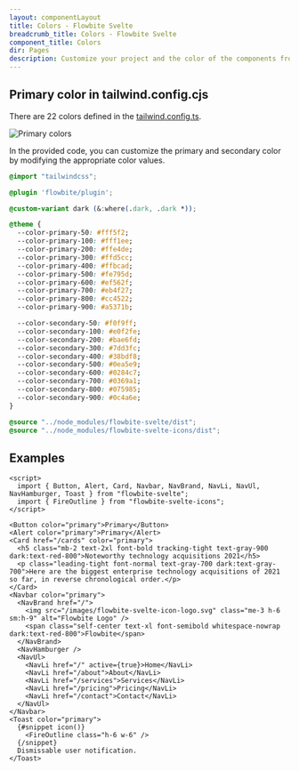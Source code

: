 ```yaml
---
layout: componentLayout
title: Colors - Flowbite Svelte
breadcrumb_title: Colors - Flowbite Svelte
component_title: Colors
dir: Pages
description: Customize your project and the color of the components from Flowbite Svelte by editing the Tailwind configuration file from the root folder
---
```


<script>
  import { TableProp, TableDefaultRow, CompoAttributesViewer } from '../../utils';
  import { A, Img, P } from '$lib';
</script>

## Primary color in tailwind.config.cjs

There are 22 colors defined in the <A href="https://github.com/themesberg/flowbite-svelte-next/blob/main/tailwind.config.ts">tailwind.config.ts</A>.

<Img src="/images/colors.webp" alt="Primary colors" class="flex justify-center rounded-lg p-8" />

In the provided code, you can customize the primary and secondary color by modifying the appropriate color values.

```css
@import "tailwindcss";

@plugin 'flowbite/plugin';

@custom-variant dark (&:where(.dark, .dark *));

@theme {
  --color-primary-50: #fff5f2;
  --color-primary-100: #fff1ee;
  --color-primary-200: #ffe4de;
  --color-primary-300: #ffd5cc;
  --color-primary-400: #ffbcad;
  --color-primary-500: #fe795d;
  --color-primary-600: #ef562f;
  --color-primary-700: #eb4f27;
  --color-primary-800: #cc4522;
  --color-primary-900: #a5371b;

  --color-secondary-50: #f0f9ff;
  --color-secondary-100: #e0f2fe;
  --color-secondary-200: #bae6fd;
  --color-secondary-300: #7dd3fc;
  --color-secondary-400: #38bdf8;
  --color-secondary-500: #0ea5e9;
  --color-secondary-600: #0284c7;
  --color-secondary-700: #0369a1;
  --color-secondary-800: #075985;
  --color-secondary-900: #0c4a6e;
}

@source "../node_modules/flowbite-svelte/dist";
@source "../node_modules/flowbite-svelte-icons/dist";
```

## Examples

```svelte example class="flex flex-col gap-4"
<script>
  import { Button, Alert, Card, Navbar, NavBrand, NavLi, NavUl, NavHamburger, Toast } from "flowbite-svelte";
  import { FireOutline } from "flowbite-svelte-icons";
</script>

<Button color="primary">Primary</Button>
<Alert color="primary">Primary</Alert>
<Card href="/cards" color="primary">
  <h5 class="mb-2 text-2xl font-bold tracking-tight text-gray-900 dark:text-red-800">Noteworthy technology acquisitions 2021</h5>
  <p class="leading-tight font-normal text-gray-700 dark:text-gray-700">Here are the biggest enterprise technology acquisitions of 2021 so far, in reverse chronological order.</p>
</Card>
<Navbar color="primary">
  <NavBrand href="/">
    <img src="/images/flowbite-svelte-icon-logo.svg" class="me-3 h-6 sm:h-9" alt="Flowbite Logo" />
    <span class="self-center text-xl font-semibold whitespace-nowrap dark:text-red-800">Flowbite</span>
  </NavBrand>
  <NavHamburger />
  <NavUl>
    <NavLi href="/" active={true}>Home</NavLi>
    <NavLi href="/about">About</NavLi>
    <NavLi href="/services">Services</NavLi>
    <NavLi href="/pricing">Pricing</NavLi>
    <NavLi href="/contact">Contact</NavLi>
  </NavUl>
</Navbar>
<Toast color="primary">
  {#snippet icon()}
    <FireOutline class="h-6 w-6" />
  {/snippet}
  Dismissable user notification.
</Toast>
```
